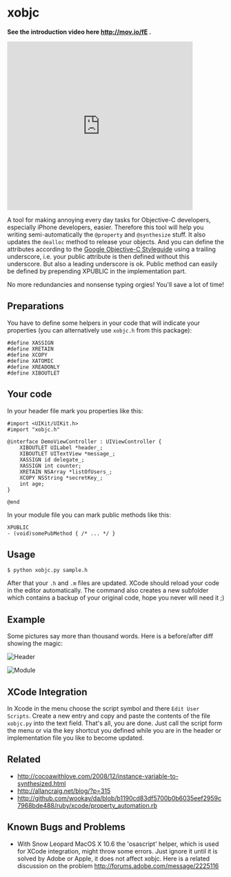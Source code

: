 xobjc
=====

**See the introduction video here http://mov.io/fE .**

<div>
	<iframe src='http://mov.io/go/showvideo/player/fE?autoplay=false' width='430' height='391' scrolling='no' frameborder='0'></iframe>
<div>
	
A tool for making annoying every day tasks for Objective-C developers, especially
iPhone developers, easier. Therefore this tool will help you writing semi-automatically
the ``@property`` and ``@synthesize`` stuff. It also updates the ``dealloc`` method to release
your objects. And you can define the attributes according to the 
[Google Objective-C Styleguide](http://google-styleguide.googlecode.com/svn/trunk/objcguide.xml#Variable_Name) 
using a trailing underscore, i.e. your public attribute is then defined 
without this underscore. But also a leading underscore is ok. Public method can easily be defined by
prepending XPUBLIC in the implementation part.

No more redundancies and nonsense typing orgies! You'll save a lot of time!

Preparations
------------

You have to define some helpers in your code that will indicate your properties 
(you can alternatively use ``xobjc.h`` from this package):

    #define XASSIGN
    #define XRETAIN 
    #define XCOPY 
    #define XATOMIC 
    #define XREADONLY
    #define XIBOUTLET

Your code
---------

In your header file mark you properties like this:

	#import <UIKit/UIKit.h>
	#import "xobjc.h"

	@interface DemoViewController : UIViewController {
	    XIBOUTLET UILabel *header_;
	    XIBOUTLET UITextView *message_;    
	    XASSIGN id delegate_;    
	    XASSIGN int counter;    
	    XRETAIN NSArray *listOfUsers_;    
	    XCOPY NSString *secretKey_;
	    int age;
	}

	@end

In your module file you can mark public methods like this:

	XPUBLIC
	- (void)somePubMethod { /* ... */ }

Usage
-----

``$ python xobjc.py sample.h``

After that your ``.h`` and ``.m`` files are updated. XCode should reload your code in the editor
automatically. The command also creates a new subfolder which contains a backup of your 
original code, hope you never will need it ;)

Example
-------

Some pictures say more than thousand words. Here is a before/after diff showing the magic:

![Header](http://mail.holtwick.it/xobjc/demo-h.PNG "Header")

![Module](http://mail.holtwick.it/xobjc/demo-m.PNG "Module")

XCode Integration
-----------------

In Xcode in the menu choose the script symbol and there ``Edit User Scripts``. Create a new
entry and copy and paste the contents of the file ``xobjc.py`` into the text field. That's all, 
you are done. Just call the script form the menu or via the key shortcut you defined while you
are in the header or implementation file you like to become updated.

Related
-------

 * <http://cocoawithlove.com/2008/12/instance-variable-to-synthesized.html>
 * <http://allancraig.net/blog/?p=315> 
 * <http://github.com/wookay/da/blob/b1190cd83df5700b0b6035eef2959c7968bde488/ruby/xcode/property_automation.rb>

Known Bugs and Problems
-----------------------

 * With Snow Leopard MacOS X 10.6 the 'osascript' helper, which is used for XCode integration, might throw some
   errors. Just ignore it until it is solved by Adobe or Apple, it does not affect xobjc. 
   Here is a related discussion on the problem http://forums.adobe.com/message/2225116
